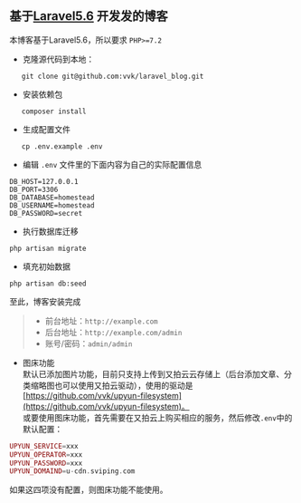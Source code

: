 ##  基于[Laravel5.6](https://github.com/laravel/laravel/tree/5.6 "Laravel5.6") 开发发的博客
本博客基于Laravel5.6，所以要求 `PHP>=7.2`
* 克隆源代码到本地：
 ```
    git clone git@github.com:vvk/laravel_blog.git
 ```
* 安装依赖包
 ```
    composer install
 ```
* 生成配置文件
 ```
    cp .env.example .env 
 ```
* 编辑 `.env` 文件里的下面内容为自己的实际配置信息
```
DB_HOST=127.0.0.1
DB_PORT=3306
DB_DATABASE=homestead
DB_USERNAME=homestead
DB_PASSWORD=secret
```
* 执行数据库迁移
```
php artisan migrate
```
* 填充初始数据
```
php artisan db:seed
```

至此，博客安装完成
>* 前台地址：`http://example.com`
>* 后台地址：`http://example.com/admin`
>* 账号/密码：`admin/admin`

* 图床功能  
默认已添加图片功能，目前只支持上传到又拍云云存储上（后台添加文章、分类缩略图也可以使用又拍云驱动），使用的驱动是 [https://github.com/vvk/upyun-filesystem](https://github.com/vvk/upyun-filesystem)。  
或要使用图床功能，首先需要在又拍云上购买相应的服务，然后修改`.env`中的默认配置：
```php
UPYUN_SERVICE=xxx
UPYUN_OPERATOR=xxx
UPYUN_PASSWORD=xxx
UPYUN_DOMAIND=u-cdn.sviping.com
```
如果这四项没有配置，则图床功能不能使用。